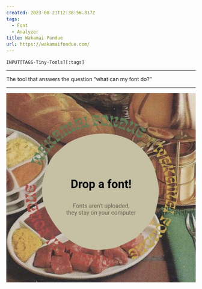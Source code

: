 ```yaml
---
created: 2023-08-21T12:38:56.817Z
tags: 
  - Font
  - Analyzer
title: Wakamai Fondue
url: https://wakamaifondue.com/
---
```

```meta-bind
INPUT[TAGS-Tiny-Tools][:tags]
```

___
The tool that answers the question “what can my font do?”
___

![](_attachments/wakamai-fondue.jpg)
